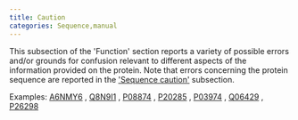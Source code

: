 ```yaml
---
title: Caution
categories: Sequence,manual
---
```


This subsection of the 'Function' section reports a variety of possible errors and/or grounds for confusion relevant to different aspects of the information provided on the protein. Note that errors concerning the protein sequence are reported in the ['Sequence caution'](http://www.uniprot.org/help/sequence%5Fcaution) subsection.

Examples: [A6NMY6](http://www.uniprot.org/uniprotkb/A6NMY6#sequences) , [Q8N9I1](http://www.uniprot.org/uniprotkb/Q8N9I1#sequences) , [P08874](http://www.uniprot.org/uniprotkb/P08874#sequences) , [P20285](http://www.uniprot.org/uniprotkb/P20285#sequences) , [P03974](http://www.uniprot.org/uniprotkb/P03974#sequences) , [Q06429](http://www.uniprot.org/uniprotkb/Q06429#sequences) , [P26298](http://www.uniprot.org/uniprotkb/P26298#sequences)
